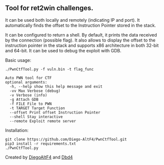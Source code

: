 ##  Tool for ret2win challenges.  
It can be used both locally and remotely (indicating IP and port). It automatically finds the offset to the Instruction Pointer stored in the stack. 

It can be configured to return a shell. By default, it prints the data received by the connection (possible flag). 
It also allows to display the offset to the instruction pointer in the stack and supports x86 architecture in both 32-bit and 64-bit. 
It can be used to debug the exploit with GDB. 

Basic usage:

````./PwnCtfTool.py -f vuln.bin -t flag_func````

```
Auto PWN tool for CTF
optional arguments:
  -h, --help show this help message and exit
  -vv Max Verbose (debug)
  -v Verbose (info)
  -g Attach GDB
  -f FILE File to PWN
  -t TARGET Target Function
  --offset Print offset Instruction Pointer
  --shell Stay interactive
  --remote Exploit remote server
```

Installation:
```
git clone https://github.com/Diego-AltF4/PwnCtfTool.git
pip3 install -r requirements.txt
./PwnCtfTool.py
```

Created by [DiegoAltF4](https://twitter.com/Diego_AltF4) and [Dbd4](https://twitter.com/DavidBillhardt)

